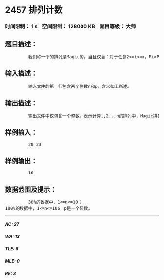 # 2457 排列计数   
### 时间限制： 1 s&nbsp;&nbsp;&nbsp;&nbsp;空间限制： 128000 KB&nbsp;&nbsp;&nbsp;&nbsp;题目等级： 大师  
## 题目描述：  

<pre>
         我们称一个的排列是Magic的，当且仅当：对于任意2<=i<=n，Pi>Pi/2。你的任务非常简单：计算1,2..,n的排列中，有多少是Magic的。由于答案可能很大，你只需要输出模p以后的值即可。
</pre>
  
  
## 输入描述：  

<pre>
         输入文件的第一行包含两个整数n和p，含义如上所述。
</pre>
  
  
## 输出描述：  

<pre>
         输出文件中仅包含一个整数，表示计算1,2..,n的排列中，Magic排列的个数模p的值。
</pre>
  
  
## 样例输入：  

<pre>
         20 23
</pre>
  
  
## 样例输出：  

<pre>
         16
</pre>
  
  
## 数据范围及提示：  

<pre>
         30%的数据中，1<=n<=10；
100%的数据中，1<=n<=106，p是一个质数。
</pre>
  
  
***  

##### AC: 27  
##### WA: 13  
##### TLE: 6  
##### MLE: 0  
##### RE: 3  
